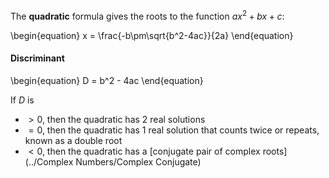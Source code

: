 The **quadratic** formula gives the roots to the function $ax^2+bx+c$:

\begin{equation}
x = \frac{-b\pm\sqrt{b^2-4ac}}{2a}
\end{equation}


#### Discriminant

\begin{equation}
D = b^2 - 4ac
\end{equation}

If $D$ is

- $>0$, then the quadratic has 2 real solutions
- $=0$, then the quadratic has 1 real solution that counts twice or repeats, known as a double root
- $<0$, then the quadratic has a [conjugate pair of complex roots](../Complex Numbers/Complex Conjugate)